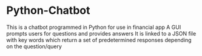 # Python-Chatbot
This is a chatbot programmed in Python for use in financial app
A GUI prompts users for questions and provides answers 
It is linked to a JSON file with key words which return a set of predetermined responses depending on the question/query
